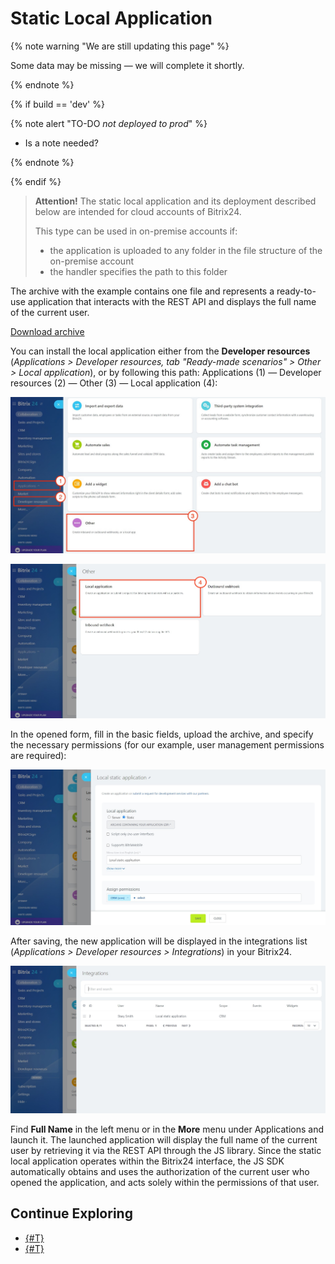# Static Local Application

{% note warning "We are still updating this page" %}

Some data may be missing — we will complete it shortly.

{% endnote %}

{% if build == 'dev' %}

{% note alert "TO-DO _not deployed to prod_" %}

- Is a note needed?

{% endnote %}

{% endif %}

> **Attention!** The static local application and its deployment described below are intended for cloud accounts of Bitrix24.
> 
> This type can be used in on-premise accounts if:
> - the application is uploaded to any folder in the file structure of the on-premise account
> - the handler specifies the path to this folder

The archive with the example contains one file and represents a ready-to-use application that interacts with the REST API and displays the full name of the current user.

[Download archive](https://bitrixsoft.com/docs/marketplace-and-apps24/index.html.zip)

You can install the local application either from the **Developer resources** (*Applications > Developer resources, tab "Ready-made scenarios" > Other > Local application*), or by following this path: Applications (1) — Developer resources (2) — Other (3) — Local application (4):

![Adding application](./_images/local_add_sm.jpg)

![](./_images/local_add_4.jpg)

In the opened form, fill in the basic fields, upload the archive, and specify the necessary permissions (for our example, user management permissions are required):

![Application addition form](./_images/static-local-added_new.jpg)

After saving, the new application will be displayed in the integrations list (*Applications > Developer resources > Integrations*) in your Bitrix24.

![Integrations list](./_images/static-local-added_list.jpg) 

Find **Full Name** in the left menu or in the **More** menu under Applications and launch it. The launched application will display the full name of the current user by retrieving it via the REST API through the JS library. Since the static local application operates within the Bitrix24 interface, the JS SDK automatically obtains and uses the authorization of the current user who opened the application, and acts solely within the permissions of that user.

## Continue Exploring

- [{#T}](serverside-local-app-with-ui.md)
- [{#T}](serverside-local-app-with-no-ui.md)